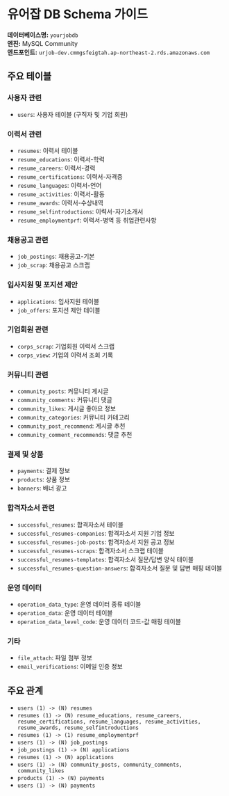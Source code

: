 # 유어잡 DB Schema 가이드

**데이터베이스명:** `yourjobdb`  
**엔진:** MySQL Community  
**엔드포인트:** `urjob-dev.cmmgsfeigtah.ap-northeast-2.rds.amazonaws.com`

## 주요 테이블

### 사용자 관련
- `users`: 사용자 테이블 (구직자 및 기업 회원)

### 이력서 관련
- `resumes`: 이력서 테이블
- `resume_educations`: 이력서-학력
- `resume_careers`: 이력서-경력
- `resume_certifications`: 이력서-자격증
- `resume_languages`: 이력서-언어
- `resume_activities`: 이력서-활동
- `resume_awards`: 이력서-수상내역
- `resume_selfintroductions`: 이력서-자기소개서
- `resume_employmentprf`: 이력서-병역 등 취업관련사항

### 채용공고 관련
- `job_postings`: 채용공고-기본
- `job_scrap`: 채용공고 스크랩

### 입사지원 및 포지션 제안
- `applications`: 입사지원 테이블
- `job_offers`: 포지션 제안 테이블

### 기업회원 관련
- `corps_scrap`: 기업회원 이력서 스크랩
- `corps_view`: 기업의 이력서 조회 기록

### 커뮤니티 관련
- `community_posts`: 커뮤니티 게시글
- `community_comments`: 커뮤니티 댓글
- `community_likes`: 게시글 좋아요 정보
- `community_categories`: 커뮤니티 카테고리
- `community_post_recommend`: 게시글 추천
- `community_comment_recommends`: 댓글 추천

### 결제 및 상품
- `payments`: 결제 정보
- `products`: 상품 정보
- `banners`: 배너 광고

### 합격자소서 관련
- `successful_resumes`: 합격자소서 테이블
- `successful_resumes-companies`: 합격자소서 지원 기업 정보
- `successful_resumes-job-posts`: 합격자소서 지원 공고 정보
- `successful_resumes-scraps`: 합격자소서 스크랩 테이블
- `successful_resumes-templates`: 합격자소서 질문/답변 양식 테이블
- `successful_resumes-question-answers`: 합격자소서 질문 및 답변 매핑 테이블

### 운영 데이터
- `operation_data_type`: 운영 데이터 종류 테이블
- `operation_data`: 운영 데이터 테이블
- `operation_data_level_code`: 운영 데이터 코드-값 매핑 테이블

### 기타
- `file_attach`: 파일 첨부 정보
- `email_verifications`: 이메일 인증 정보

## 주요 관계

- `users (1) -> (N) resumes`
- `resumes (1) -> (N) resume_educations, resume_careers, resume_certifications, resume_languages, resume_activities, resume_awards, resume_selfintroductions`
- `resumes (1) -> (1) resume_employmentprf`
- `users (1) -> (N) job_postings`
- `job_postings (1) -> (N) applications`
- `resumes (1) -> (N) applications`
- `users (1) -> (N) community_posts, community_comments, community_likes`
- `products (1) -> (N) payments`
- `users (1) -> (N) payments`

